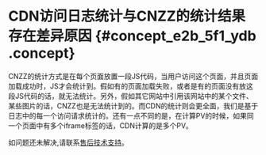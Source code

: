 # CDN访问日志统计与CNZZ的统计结果存在差异原因 {#concept_e2b_5f1_ydb .concept}

CNZZ的统计方式是在每个页面放置一段JS代码，当用户访问这个页面，并且页面加载成功时，JS才会统计到。假如有的页面加载失败，或者是有的页面没有放这段JS代码的话，就无法统计。另外，假如其它网站中引用该网站中的某个文件、某些图片的话，CNZZ也是无法统计到的。而CDN的统计则会更全面，我们是基于日志中的每一个访问请求统计的。还有一点不同的是，在计算PV的时候，如果同一个页面中有多个iframe标签的话，CDN计算的是多个PV。

如问题还未解决,请联系[售后技术支持](https://selfservice.console.aliyun.com/ticket/createIndex.htm)。

